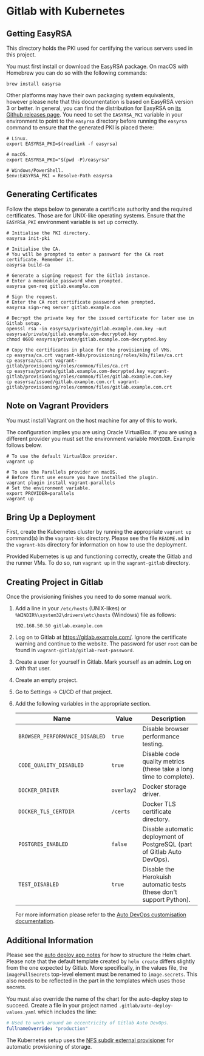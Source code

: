 # Gitlab with Kubernetes

## Getting EasyRSA

This directory holds the PKI used for certifying the various servers used in this project.

You must first install or download the EasyRSA package. On macOS with Homebrew you can do so with the following
commands:

```shell
brew install easyrsa
```

Other platforms may have their own packaging system equivalents, however please note that this documentation is based on
EasyRSA version 3 or better. In general, you can find the distribution for EasyRSA on [its Github releases page][1]. You
need to set the `EASYRSA_PKI` variable in your environment to point to the `easyrsa` directory before running
the `easyrsa` command to ensure that the generated PKI is placed there:

```shell
# Linux.
export EASYRSA_PKI=$(readlink -f easyrsa)

# macOS.
export EASYRSA_PKI="$(pwd -P)/easyrsa"

# Windows/PowerShell.
$env:EASYRSA_PKI = Resolve-Path easyrsa
```

## Generating Certificates

Follow the steps below to generate a certificate authority and the required certificates. Those are for UNIX-like
operating systems. Ensure that the `EASYRSA_PKI` environment variable is set up correctly.

```shell
# Initialise the PKI directory.
easyrsa init-pki

# Initialise the CA.
# You will be prompted to enter a password for the CA root certificate. Remember it.
easyrsa build-ca

# Generate a signing request for the Gitlab instance.
# Enter a memorable password when prompted.
easyrsa gen-req gitlab.example.com

# Sign the request.
# Enter the CA root certificate password when prompted.
easyrsa sign-req server gitlab.example.com

# Decrypt the private key for the issued certificate for later use in Gitlab setup.
openssl rsa -in easyrsa/private/gitlab.example.com.key -out easyrsa/private/gitlab.example.com-decrypted.key
chmod 0600 easyrsa/private/gitlab.example.com-decrypted.key

# Copy the certificates in place for the provisioning of VMs.
cp easyrsa/ca.crt vagrant-k8s/provisioning/roles/k8s/files/ca.crt
cp easyrsa/ca.crt vagrant-gitlab/provisioning/roles/common/files/ca.crt
cp easyrsa/private/gitlab.example.com-decrypted.key vagrant-gitlab/provisioning/roles/common/files/gitlab.example.com.key
cp easyrsa/issued/gitlab.example.com.crt vagrant-gitlab/provisioning/roles/common/files/gitlab.example.com.crt
```

## Note on Vagrant Providers

You must install Vagrant on the host machine for any of this to work.

The configuration implies you are using Oracle VirtualBox. If you are using a different provider you must set the
environment variable `PROVIDER`. Example follows below.

```shell
# To use the default VirtualBox provider.
vagrant up

# To use the Parallels provider on macOS.
# Before first use ensure you have installed the plugin.
vagrant plugin install vagrant-parallels
# Set the environment variable.
export PROVIDER=parallels
vagrant up
```

## Bring Up a Deployment

First, create the Kubernetes cluster by running the appropriate `vagrant up` command(s) in the `vagrant-k8s` directory.
Please see the file `README.md` in the `vagrant-k8s` directory for information on how to use the deployment.

Provided Kubernetes is up and functioning correctly, create the Gitlab and the runner VMs. To do so, run `vagrant up`
in the `vagrant-gitlab` directory.

## Creating Project in Gitlab

Once the provisioning finishes you need to do some manual work.

1. Add a line in your `/etc/hosts` (UNIX-likes) or `%WINDIR%\system32\drivers\etc\hosts` (Windows) file as follows:
   ```
   192.168.50.50 gitlab.example.com
   ```
2. Log on to Gitlab at https://gitlab.example.com/. Ignore the certificate warning and continue to the website.
   The password for user `root` can be found in `vagrant-gitlab/gitlab-root-password`.
3. Create a user for yourself in Gitlab. Mark yourself as an admin. Log on with that user.
4. Create an empty project.
5. Go to Settings -> CI/CD of that project.
6. Add the following variables in the appropriate section.

   | Name                           | Value      | Description                                                              |
   | ------------------------------ | ---------- | ------------------------------------------------------------------------ |
   | `BROWSER_PERFORMANCE_DISABLED` | `true`     | Disable browser performance testing.                                     |
   | `CODE_QUALITY_DISABLED`        | `true`     | Disable code quality metrics (these take a long time to complete).       |
   | `DOCKER_DRIVER`                | `overlay2` | Docker storage driver.                                                   |
   | `DOCKER_TLS_CERTDIR`           | `/certs`   | Docker TLS certificate directory.                                        |
   | `POSTGRES_ENABLED`             | `false`    | Disable automatic deployment of PostgreSQL (part of Gitlab Auto DevOps). |
   | `TEST_DISABLED`                | `true`     | Disable the Herokuish automatic tests (these don't support Python).      |

   For more information please refer to the [Auto DevOps customisation documentation][2].

## Additional Information

Please see the [auto deploy app notes][3] for how to structure the Helm chart. Please note that the default template
created by `helm create` differs slightly from the one expected by Gitlab. More specifically, in the values file,
the `imagePullSecrets` top-level element must be renamed to
`image.secrets`. This also needs to be reflected in the part in the templates which uses those secrets.

You must also override the name of the chart for the auto-deploy step to succeed. Create a file in your project
named `.gitlab/auto-deploy-values.yaml` which includes the line:

```yaml
# Used to work around an eccentricity of Gitlab Auto DevOps.
fullnameOverride: "production"
```

The Kubernetes setup uses the [NFS subdir external provisioner][4] for automatic provisioning of storage.

[1]: https://github.com/OpenVPN/easy-rsa/releases/
[2]: https://docs.gitlab.com/ee/topics/autodevops/customize.html
[3]: https://gitlab.com/gitlab-org/cluster-integration/auto-deploy-image/-/tree/master/assets/auto-deploy-app
[4]: https://github.com/kubernetes-sigs/nfs-subdir-external-provisioner

